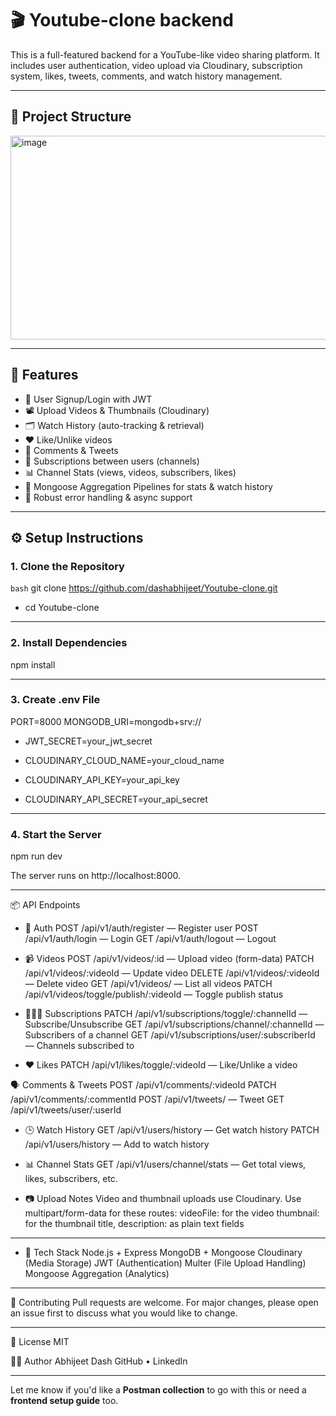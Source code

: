# 🎬 Youtube-clone backend

This is a full-featured backend for a YouTube-like video sharing platform. It includes user authentication, video upload via Cloudinary, subscription system, likes, tweets, comments, and watch history management.

---

## 📁 Project Structure

<img width="1064" height="326" alt="image" src="https://github.com/user-attachments/assets/d522b469-8af5-4a73-8fba-a0d8d9adb847" />


---

## 🚀 Features

- 🔐 User Signup/Login with JWT
- 📽 Upload Videos & Thumbnails (Cloudinary)
- 🗂 Watch History (auto-tracking & retrieval)
- ❤️ Like/Unlike videos
- 💬 Comments & Tweets
- 🔄 Subscriptions between users (channels)
- 📊 Channel Stats (views, videos, subscribers, likes)
- 🧠 Mongoose Aggregation Pipelines for stats & watch history
- 🧪 Robust error handling & async support

---

## ⚙️ Setup Instructions

### 1. Clone the Repository

```bash```
git clone https://github.com/dashabhijeet/Youtube-clone.git
- cd Youtube-clone

---
### 2. Install Dependencies

npm install

---
### 3. Create .env File

PORT=8000
MONGODB_URI=mongodb+srv://<your-db-connection-string>
- JWT_SECRET=your_jwt_secret

- CLOUDINARY_CLOUD_NAME=your_cloud_name
- CLOUDINARY_API_KEY=your_api_key
- CLOUDINARY_API_SECRET=your_api_secret

---
### 4. Start the Server

npm run dev

The server runs on http://localhost:8000.

---
📦 API Endpoints
- 🔑 Auth
    POST /api/v1/auth/register — Register user
    POST /api/v1/auth/login — Login
    GET /api/v1/auth/logout — Logout

- 📹 Videos
POST /api/v1/videos/:id — Upload video (form-data)
PATCH /api/v1/videos/:videoId — Update video
DELETE /api/v1/videos/:videoId — Delete video
GET /api/v1/videos/ — List all videos
PATCH /api/v1/videos/toggle/publish/:videoId — Toggle publish status

- 🧑‍🤝‍🧑 Subscriptions
PATCH /api/v1/subscriptions/toggle/:channelId — Subscribe/Unsubscribe
GET /api/v1/subscriptions/channel/:channelId — Subscribers of a channel
GET /api/v1/subscriptions/user/:subscriberId — Channels subscribed to

- ❤️ Likes
 PATCH /api/v1/likes/toggle/:videoId — Like/Unlike a video

🗣 Comments & Tweets
POST /api/v1/comments/:videoId
PATCH /api/v1/comments/:commentId
POST /api/v1/tweets/ — Tweet
GET /api/v1/tweets/user/:userId

- 🕒 Watch History
GET /api/v1/users/history — Get watch history
PATCH /api/v1/users/history — Add to watch history

- 📊 Channel Stats
GET /api/v1/users/channel/stats — Get total views, likes, subscribers, etc.

- 📷 Upload Notes
Video and thumbnail uploads use Cloudinary. Use multipart/form-data for these routes:
    videoFile: for the video
    thumbnail: for the thumbnail
    title, description: as plain text fields
  
---
-  📌 Tech Stack
Node.js + Express
MongoDB + Mongoose
Cloudinary (Media Storage)
JWT (Authentication)
Multer (File Upload Handling)
Mongoose Aggregation (Analytics)

---
🙌 Contributing
Pull requests are welcome. For major changes, please open an issue first to discuss what you would like to change.

---
📄 License
MIT

🧑‍💻 Author
Abhijeet Dash
GitHub • LinkedIn


---

Let me know if you'd like a **Postman collection** to go with this or need a **frontend setup guide** too.


